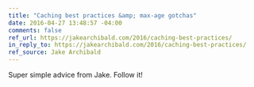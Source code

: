 ```yaml
---
title: "Caching best practices &amp; max-age gotchas"
date: 2016-04-27 13:48:57 -04:00
comments: false
ref_url: https://jakearchibald.com/2016/caching-best-practices/
in_reply_to: https://jakearchibald.com/2016/caching-best-practices/
ref_source: Jake Archibald
---
```


Super simple advice from Jake. Follow it!